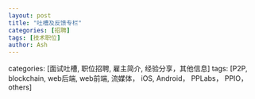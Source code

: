 ```yaml
---
layout: post
title: "吐槽及反馈专栏"
categories: [招聘]
tags: [技术职位]
author: Ash
---
```


categories: [面试吐槽, 职位招聘, 雇主简介, 经验分享，其他信息]
tags: [P2P, blockchain, web后端, web前端, 流媒体， iOS, Android， PPLabs， PPIO， others]
